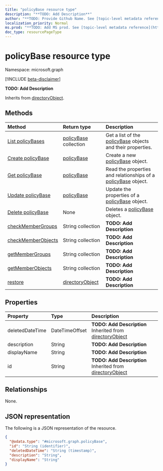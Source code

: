```yaml
---
title: "policyBase resource type"
description: "**TODO: Add Description**"
author: "**TODO: Provide Github Name. See [topic-level metadata reference](https://msgo.azurewebsites.net/add/document/guidelines/metadata.html#topic-level-metadata)**"
localization_priority: Normal
ms.prod: "**TODO: Add MS prod. See [topic-level metadata reference](https://msgo.azurewebsites.net/add/document/guidelines/metadata.html#topic-level-metadata)**"
doc_type: resourcePageType
---
```


# policyBase resource type

Namespace: microsoft.graph

[!INCLUDE [beta-disclaimer](../../includes/beta-disclaimer.md)]

**TODO: Add Description**


Inherits from [directoryObject](../resources/directoryobject.md).

## Methods
|Method|Return type|Description|
|:---|:---|:---|
|[List policyBases](../api/policybase-list.md)|[policyBase](../resources/policybase.md) collection|Get a list of the [policyBase](../resources/policybase.md) objects and their properties.|
|[Create policyBase](../api/policybase-create.md)|[policyBase](../resources/policybase.md)|Create a new [policyBase](../resources/policybase.md) object.|
|[Get policyBase](../api/policybase-get.md)|[policyBase](../resources/policybase.md)|Read the properties and relationships of a [policyBase](../resources/policybase.md) object.|
|[Update policyBase](../api/policybase-update.md)|[policyBase](../resources/policybase.md)|Update the properties of a [policyBase](../resources/policybase.md) object.|
|[Delete policyBase](../api/policybase-delete.md)|None|Deletes a [policyBase](../resources/policybase.md) object.|
|[checkMemberGroups](../api/policybase-checkmembergroups.md)|String collection|**TODO: Add Description**|
|[checkMemberObjects](../api/policybase-checkmemberobjects.md)|String collection|**TODO: Add Description**|
|[getMemberGroups](../api/policybase-getmembergroups.md)|String collection|**TODO: Add Description**|
|[getMemberObjects](../api/policybase-getmemberobjects.md)|String collection|**TODO: Add Description**|
|[restore](../api/policybase-restore.md)|[directoryObject](../resources/directoryobject.md)|**TODO: Add Description**|

## Properties
|Property|Type|Description|
|:---|:---|:---|
|deletedDateTime|DateTimeOffset|**TODO: Add Description** Inherited from [directoryObject](../resources/directoryobject.md)|
|description|String|**TODO: Add Description**|
|displayName|String|**TODO: Add Description**|
|id|String|**TODO: Add Description** Inherited from [directoryObject](../resources/directoryobject.md)|

## Relationships
None.

## JSON representation
The following is a JSON representation of the resource.
<!-- {
  "blockType": "resource",
  "keyProperty": "id",
  "@odata.type": "microsoft.graph.policyBase",
  "baseType": "Microsoft.DirectoryServices.directoryObject",
  "openType": false
}
-->
``` json
{
  "@odata.type": "#microsoft.graph.policyBase",
  "id": "String (identifier)",
  "deletedDateTime": "String (timestamp)",
  "description": "String",
  "displayName": "String"
}
```

